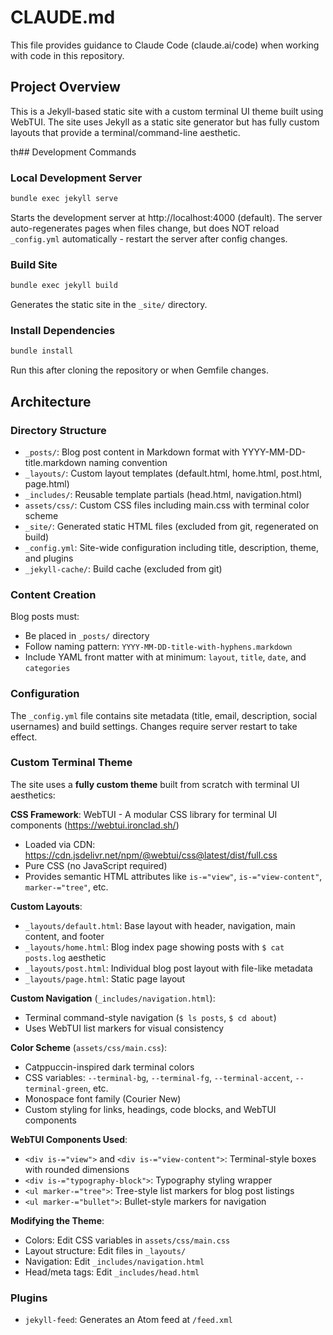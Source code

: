 # CLAUDE.md

This file provides guidance to Claude Code (claude.ai/code) when working with code in this repository.

## Project Overview

This is a Jekyll-based static site with a custom terminal UI theme built using WebTUI. The site uses Jekyll as a static site generator but has fully custom layouts that provide a terminal/command-line aesthetic.

th## Development Commands

### Local Development Server
```bash
bundle exec jekyll serve
```
Starts the development server at http://localhost:4000 (default). The server auto-regenerates pages when files change, but does NOT reload `_config.yml` automatically - restart the server after config changes.

### Build Site
```bash
bundle exec jekyll build
```
Generates the static site in the `_site/` directory.

### Install Dependencies
```bash
bundle install
```
Run this after cloning the repository or when Gemfile changes.

## Architecture

### Directory Structure
- `_posts/`: Blog post content in Markdown format with YYYY-MM-DD-title.markdown naming convention
- `_layouts/`: Custom layout templates (default.html, home.html, post.html, page.html)
- `_includes/`: Reusable template partials (head.html, navigation.html)
- `assets/css/`: Custom CSS files including main.css with terminal color scheme
- `_site/`: Generated static HTML files (excluded from git, regenerated on build)
- `_config.yml`: Site-wide configuration including title, description, theme, and plugins
- `_jekyll-cache/`: Build cache (excluded from git)

### Content Creation
Blog posts must:
- Be placed in `_posts/` directory
- Follow naming pattern: `YYYY-MM-DD-title-with-hyphens.markdown`
- Include YAML front matter with at minimum: `layout`, `title`, `date`, and `categories`

### Configuration
The `_config.yml` file contains site metadata (title, email, description, social usernames) and build settings. Changes require server restart to take effect.

### Custom Terminal Theme

The site uses a **fully custom theme** built from scratch with terminal UI aesthetics:

**CSS Framework**: WebTUI - A modular CSS library for terminal UI components (https://webtui.ironclad.sh/)
- Loaded via CDN: https://cdn.jsdelivr.net/npm/@webtui/css@latest/dist/full.css
- Pure CSS (no JavaScript required)
- Provides semantic HTML attributes like `is-="view"`, `is-="view-content"`, `marker-="tree"`, etc.

**Custom Layouts**:
- `_layouts/default.html`: Base layout with header, navigation, main content, and footer
- `_layouts/home.html`: Blog index page showing posts with `$ cat posts.log` aesthetic
- `_layouts/post.html`: Individual blog post layout with file-like metadata
- `_layouts/page.html`: Static page layout

**Custom Navigation** (`_includes/navigation.html`):
- Terminal command-style navigation (`$ ls posts`, `$ cd about`)
- Uses WebTUI list markers for visual consistency

**Color Scheme** (`assets/css/main.css`):
- Catppuccin-inspired dark terminal colors
- CSS variables: `--terminal-bg`, `--terminal-fg`, `--terminal-accent`, `--terminal-green`, etc.
- Monospace font family (Courier New)
- Custom styling for links, headings, code blocks, and WebTUI components

**WebTUI Components Used**:
- `<div is-="view">` and `<div is-="view-content">`: Terminal-style boxes with rounded dimensions
- `<div is-="typography-block">`: Typography styling wrapper
- `<ul marker-="tree">`: Tree-style list markers for blog post listings
- `<ul marker-="bullet">`: Bullet-style markers for navigation

**Modifying the Theme**:
- Colors: Edit CSS variables in `assets/css/main.css`
- Layout structure: Edit files in `_layouts/`
- Navigation: Edit `_includes/navigation.html`
- Head/meta tags: Edit `_includes/head.html`

### Plugins
- `jekyll-feed`: Generates an Atom feed at `/feed.xml`
